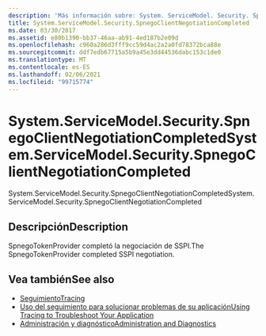 ```yaml
---
description: 'Más información sobre: System. ServiceModel. Security. SpnegoClientNegotiationCompleted'
title: System.ServiceModel.Security.SpnegoClientNegotiationCompleted
ms.date: 03/30/2017
ms.assetid: e80b1390-bb37-46aa-ab91-4ed187b2e09d
ms.openlocfilehash: c960a286d3fff9cc59d4ac2a2a0fd78372bca88e
ms.sourcegitcommit: ddf7edb67715a5b9a45e3dd44536dabc153c1de0
ms.translationtype: MT
ms.contentlocale: es-ES
ms.lasthandoff: 02/06/2021
ms.locfileid: "99715774"
---
```

# <a name="systemservicemodelsecurityspnegoclientnegotiationcompleted"></a><span data-ttu-id="13b66-103">System.ServiceModel.Security.SpnegoClientNegotiationCompleted</span><span class="sxs-lookup"><span data-stu-id="13b66-103">System.ServiceModel.Security.SpnegoClientNegotiationCompleted</span></span>

<span data-ttu-id="13b66-104">System.ServiceModel.Security.SpnegoClientNegotiationCompleted</span><span class="sxs-lookup"><span data-stu-id="13b66-104">System.ServiceModel.Security.SpnegoClientNegotiationCompleted</span></span>  
  
## <a name="description"></a><span data-ttu-id="13b66-105">Descripción</span><span class="sxs-lookup"><span data-stu-id="13b66-105">Description</span></span>  

 <span data-ttu-id="13b66-106">SpnegoTokenProvider completó la negociación de SSPI.</span><span class="sxs-lookup"><span data-stu-id="13b66-106">The SpnegoTokenProvider completed SSPI negotiation.</span></span>  
  
## <a name="see-also"></a><span data-ttu-id="13b66-107">Vea también</span><span class="sxs-lookup"><span data-stu-id="13b66-107">See also</span></span>

- [<span data-ttu-id="13b66-108">Seguimiento</span><span class="sxs-lookup"><span data-stu-id="13b66-108">Tracing</span></span>](index.md)
- [<span data-ttu-id="13b66-109">Uso del seguimiento para solucionar problemas de su aplicación</span><span class="sxs-lookup"><span data-stu-id="13b66-109">Using Tracing to Troubleshoot Your Application</span></span>](using-tracing-to-troubleshoot-your-application.md)
- [<span data-ttu-id="13b66-110">Administración y diagnóstico</span><span class="sxs-lookup"><span data-stu-id="13b66-110">Administration and Diagnostics</span></span>](../index.md)
